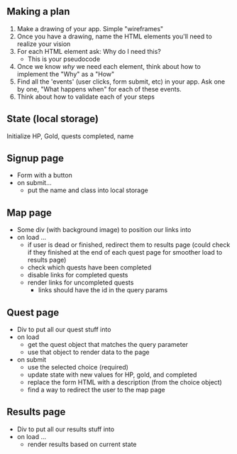 ## Making a plan
1) Make a drawing of your app. Simple "wireframes"
2) Once you have a drawing, name the HTML elements you'll need to realize your vision
3) For each HTML element ask: Why do I need this?
    - This is your pseudocode
4) Once we know _why_ we need each element, think about how to implement the "Why" as a "How"
5) Find all the 'events' (user clicks, form submit, etc) in your app. Ask one by one, "What happens when" for each of these events.
6) Think about how to validate each of your steps


## State (local storage)
Initialize HP, Gold, quests completed, name

## Signup page
 - Form with a button
 - on submit...
    - put the name and class into local storage

## Map page
 - Some div (with background image) to position our links into
 - on load ...
    - if user is dead or finished, redirect them to results page (could check if they finished at the end of each quest page for smoother load to results page)
    - check which quests have been completed
    - disable links for completed quests
    - render links for uncompleted quests
        - links should have the id in the query params

## Quest page
 - Div to put all our quest stuff into
 - on load
    - get the quest object that matches the query parameter
    - use that object to render data to the page
 - on submit
    - use the selected choice (required)
    - update state with new values for HP, gold, and completed
    - replace the form HTML with a description (from the choice object)
    - find a way to redirect the user to the map page

## Results page
 - Div to put all our results stuff into
 - on load ...
    - render results based on current state